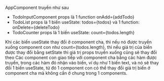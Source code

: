 AppComponent truyền như sau
- TodoInputComponent props là 1 function onAdd={addTodo}
- TodoList props là 1 biến useState: todos={todos} và 1 function: onDelete={deleteTodo} 
- TodoCounter props là 1 biến useState: count={todos.length}

Khi các biến useState thay đổi ở component cha, thì nếu nó được truyền xuống component con như count={todos.length}, thì nếu giá trị của biến được thay đổi bằng setState thì giá trị props truyền xuống cũng sẽ thay đổi theo
Các component con giao tiếp với component cha bằng các hàm được truyền, trong các hàm đó nhận vào biến, ví dụ như 1 biến text, và nó sẽ thay đổi 1 biến useState, từ đó 1 component con có thể thay đổi giá trị biến ở component cha mà không cần ở chung trong 1 components.
